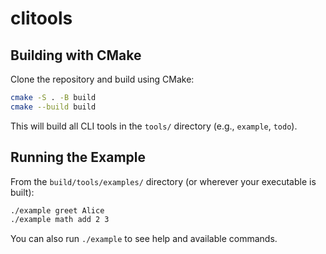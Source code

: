 # clitools


## Building with CMake

Clone the repository and build using CMake:

```sh
cmake -S . -B build
cmake --build build
```

This will build all CLI tools in the `tools/` directory (e.g., `example`, `todo`).

## Running the Example

From the `build/tools/examples/` directory (or wherever your executable is built):

```sh
./example greet Alice
./example math add 2 3
```

You can also run `./example` to see help and available commands.
